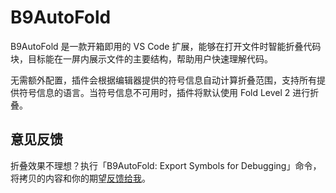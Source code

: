 # B9AutoFold

B9AutoFold 是一款开箱即用的 VS Code 扩展，能够在打开文件时智能折叠代码块，目标能在一屏内展示文件的主要结构，帮助用户快速理解代码。

无需额外配置，插件会根据编辑器提供的符号信息自动计算折叠范围，支持所有提供符号信息的语言。当符号信息不可用时，插件将默认使用 Fold Level 2 进行折叠。

## 意见反馈

折叠效果不理想？执行「B9AutoFold: Export Symbols for Debugging」命令，将拷贝的内容和你的期望[反馈给我](https://github.com/b9software/B9AutoFold/issues/new)。
